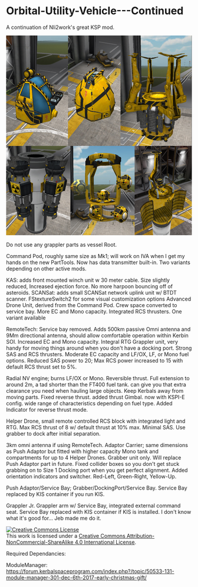 # Orbital-Utility-Vehicle---Continued
A continuation of Nli2work's great KSP mod.


<img src="Images/Nli2work_oldpic.jpg">


Do not use any grappler parts as vessel Root. 

Command Pod, roughly same size as Mk1; will work on IVA when I get my hands on the new PartTools. Now has data transmitter built-in. Two variants depending on other active mods.

KAS: adds front mounted winch unit w 30 meter cable. Size slightly reduced, Increased ejection force. No more harpoon bouncing off of asteroids.
SCANSat: adds small SCANSat network uplink unit w/ BTDT scanner.
FStextureSwitch2 for some visual customization options
Advanced Drone Unit, derived from the Command Pod. Crew space converted to service bay. More EC and Mono capacity. Integrated RCS thrusters. One variant available

RemoteTech: Service bay removed. Adds 500km passive Omni antenna and 9Mm directional antenna, should allow comfortable operation within Kerbin SOI. Increased EC and Mono capacity. Integral RTG
Grappler unit, very handy for moving things around when you don't have a docking port. Strong SAS and RCS thrusters. Moderate EC capacity and LF/OX, LF,  or Mono fuel options. Reduced SAS power to 20; Max RCS power increased to 15 with default RCS thrust set to 5%.

Radial NV engine; burns LF/OX or Mono. Reversible thrust. Full extension to around 2m, a tad shorter than the FT400 fuel tank. can give you that extra clearance you need when hauling large objects. Keep Kerbals away from moving parts. Fixed reverse thrust. added thrust Gimbal. now with KSPI-E config. wide range of characteristics depending on fuel type. Added Indicator for reverse thrust mode.

Helper Drone, small remote controlled RCS block with integrated light and RTG. Max RCS thrust of 8 w/ default thrust at 10% max. Minimal SAS.  Use grabber to dock after initial separation.

3km omni antenna if using RemoteTech.
Adaptor Carrier; same dimensions as Push Adaptor but fitted with higher capacity Mono tank and compartments for up to 4 Helper Drones. Grabber unit only. Will replace Push Adaptor part in future. Fixed collider boxes so you don't get stuck grabbing on to Size 1 Docking port when you get perfect alignment. Added orientation indicators and switcher. Red-Left, Green-Right, Yellow-Up.

Push Adaptor/Service Bay; Grabber/DockingPort/Service Bay. Service Bay replaced by KIS container if you run KIS.

Grappler Jr. Grappler arm w/ Service Bay, integrated external command seat. Service Bay replaced with KIS container if KIS is installed. I don't know what it's good for... Jeb made me do it.



<a rel="license" href="http://creativecommons.org/licenses/by-nc-sa/4.0/"><img alt="Creative Commons License" style="border-width:0" src="https://i.creativecommons.org/l/by-nc-sa/4.0/88x31.png" /></a><br />This work is licensed under a <a rel="license" href="http://creativecommons.org/licenses/by-nc-sa/4.0/">Creative Commons Attribution-NonCommercial-ShareAlike 4.0 International License</a>.



Required Dependancies:


ModuleManager: https://forum.kerbalspaceprogram.com/index.php?/topic/50533-131-module-manager-301-dec-6th-2017-early-christmas-gift/
